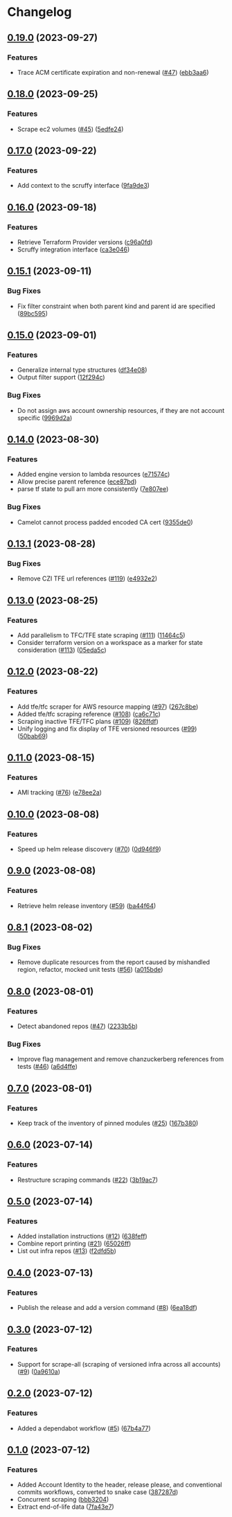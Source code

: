 # Changelog

## [0.19.0](https://github.com/chanzuckerberg/camelot/compare/v0.18.0...v0.19.0) (2023-09-27)


### Features

* Trace ACM certificate expiration and non-renewal ([#47](https://github.com/chanzuckerberg/camelot/issues/47)) ([ebb3aa6](https://github.com/chanzuckerberg/camelot/commit/ebb3aa6881edb8cd4dd96fd96b51df616c70003d))

## [0.18.0](https://github.com/chanzuckerberg/camelot/compare/v0.17.0...v0.18.0) (2023-09-25)


### Features

* Scrape ec2 volumes ([#45](https://github.com/chanzuckerberg/camelot/issues/45)) ([5edfe24](https://github.com/chanzuckerberg/camelot/commit/5edfe24a606957f1989981153888ed57766f1907))

## [0.17.0](https://github.com/chanzuckerberg/camelot/compare/v0.16.0...v0.17.0) (2023-09-22)


### Features

* Add context to the scruffy interface ([9fa9de3](https://github.com/chanzuckerberg/camelot/commit/9fa9de3ae72a333ad8eb932fcbd2517c846de790))

## [0.16.0](https://github.com/chanzuckerberg/camelot/compare/v0.15.1...v0.16.0) (2023-09-18)


### Features

* Retrieve Terraform Provider versions ([c96a0fd](https://github.com/chanzuckerberg/camelot/commit/c96a0fd56c29b06fb770e726e1836ec840d2ff20))
* Scruffy integration interface ([ca3e046](https://github.com/chanzuckerberg/camelot/commit/ca3e0462284d825bf19c9ecb36bcba26f636708c))

## [0.15.1](https://github.com/chanzuckerberg/camelot/compare/v0.15.0...v0.15.1) (2023-09-11)


### Bug Fixes

* Fix filter constraint when both parent kind and parent id are specified ([89bc595](https://github.com/chanzuckerberg/camelot/commit/89bc595ddd0ef73a89416a4a5c22b199dd148ab2))

## [0.15.0](https://github.com/chanzuckerberg/camelot/compare/v0.14.0...v0.15.0) (2023-09-01)


### Features

* Generalize internal type structures ([df34e08](https://github.com/chanzuckerberg/camelot/commit/df34e081bd4a1ac25352b757c0948b1c8601afd6))
* Output filter support ([12f294c](https://github.com/chanzuckerberg/camelot/commit/12f294c8baf46433b2a281b2a6d31b96c931f3e7))


### Bug Fixes

* Do not assign aws account ownership resources, if they are not account specific ([9969d2a](https://github.com/chanzuckerberg/camelot/commit/9969d2a56ace54f07c2342d536c0d1e23b5d1588))

## [0.14.0](https://github.com/chanzuckerberg/camelot/compare/v0.13.1...v0.14.0) (2023-08-30)


### Features

* Added engine version to lambda resources ([e71574c](https://github.com/chanzuckerberg/camelot/commit/e71574cc56c18c22006c6eb9fc79576f675fffb9))
* Allow precise parent reference ([ece87bd](https://github.com/chanzuckerberg/camelot/commit/ece87bd6c4f1c4407a586b188a218e2c69b975a6))
* parse tf state to pull arn more consistently ([7e807ee](https://github.com/chanzuckerberg/camelot/commit/7e807eeb0b7421293d9bc2edb50452e07f56929f))


### Bug Fixes

* Camelot cannot process padded encoded CA cert ([9355de0](https://github.com/chanzuckerberg/camelot/commit/9355de0525e75669a679bc7532284c3b7033e33f))

## [0.13.1](https://github.com/chanzuckerberg/camelot/compare/v0.13.0...v0.13.1) (2023-08-28)


### Bug Fixes

* Remove CZI TFE url references ([#119](https://github.com/chanzuckerberg/camelot/issues/119)) ([e4932e2](https://github.com/chanzuckerberg/camelot/commit/e4932e2648d34d36fb81e991a715aa22795a11ab))

## [0.13.0](https://github.com/chanzuckerberg/camelot/compare/v0.12.0...v0.13.0) (2023-08-25)


### Features

* Add parallelism to TFC/TFE state scraping ([#111](https://github.com/chanzuckerberg/camelot/issues/111)) ([11464c5](https://github.com/chanzuckerberg/camelot/commit/11464c5dd3f0128d853367c0417a6cdd04a0a68e))
* Consider terraform version on a workspace as a marker for state consideration ([#113](https://github.com/chanzuckerberg/camelot/issues/113)) ([05eda5c](https://github.com/chanzuckerberg/camelot/commit/05eda5c2df963c75266d6cd1a2582681be31ad8d))

## [0.12.0](https://github.com/chanzuckerberg/camelot/compare/v0.11.0...v0.12.0) (2023-08-22)


### Features

* Add tfe/tfc scraper for AWS resource mapping ([#97](https://github.com/chanzuckerberg/camelot/issues/97)) ([267c8be](https://github.com/chanzuckerberg/camelot/commit/267c8be5a399308036c2711fb162beaf175ccd79))
* Added tfe/tfc scraping reference ([#108](https://github.com/chanzuckerberg/camelot/issues/108)) ([ca6c71c](https://github.com/chanzuckerberg/camelot/commit/ca6c71c0ef1cef874e68fe7835cd2c83d16a61d0))
* Scraping inactive TFE/TFC plans ([#109](https://github.com/chanzuckerberg/camelot/issues/109)) ([826ffdf](https://github.com/chanzuckerberg/camelot/commit/826ffdfd5a8efae77879ae9c2b4091c9f18417c4))
* Unify logging and fix display of TFE versioned resources ([#99](https://github.com/chanzuckerberg/camelot/issues/99)) ([50bab69](https://github.com/chanzuckerberg/camelot/commit/50bab697b03b8996e7db9030d1de379c02c35c55))

## [0.11.0](https://github.com/chanzuckerberg/camelot/compare/v0.10.0...v0.11.0) (2023-08-15)


### Features

* AMI tracking ([#76](https://github.com/chanzuckerberg/camelot/issues/76)) ([e78ee2a](https://github.com/chanzuckerberg/camelot/commit/e78ee2a9ea2129f0bae287c18dada674c9205282))

## [0.10.0](https://github.com/chanzuckerberg/camelot/compare/v0.9.0...v0.10.0) (2023-08-08)


### Features

* Speed up helm release discovery ([#70](https://github.com/chanzuckerberg/camelot/issues/70)) ([0d946f9](https://github.com/chanzuckerberg/camelot/commit/0d946f9e3438decfefc051713f16b0d0bc43e2e5))

## [0.9.0](https://github.com/chanzuckerberg/camelot/compare/v0.8.1...v0.9.0) (2023-08-08)


### Features

* Retrieve helm release inventory ([#59](https://github.com/chanzuckerberg/camelot/issues/59)) ([ba44f64](https://github.com/chanzuckerberg/camelot/commit/ba44f643e949f913be12066802791323805a0e73))

## [0.8.1](https://github.com/chanzuckerberg/camelot/compare/v0.8.0...v0.8.1) (2023-08-02)


### Bug Fixes

* Remove duplicate resources from the report caused by mishandled region, refactor, mocked unit tests ([#56](https://github.com/chanzuckerberg/camelot/issues/56)) ([a015bde](https://github.com/chanzuckerberg/camelot/commit/a015bde46a56d1eb2f172e09b20777080f24492c))

## [0.8.0](https://github.com/chanzuckerberg/camelot/compare/v0.7.0...v0.8.0) (2023-08-01)


### Features

* Detect abandoned repos ([#47](https://github.com/chanzuckerberg/camelot/issues/47)) ([2233b5b](https://github.com/chanzuckerberg/camelot/commit/2233b5bb957b06247a1b72e89a2ea92ce59b8b3f))


### Bug Fixes

* Improve flag management and remove chanzuckerberg references from tests ([#46](https://github.com/chanzuckerberg/camelot/issues/46)) ([a6d4ffe](https://github.com/chanzuckerberg/camelot/commit/a6d4ffe7d4116e5f5a5c978158b35499b16e43f8))

## [0.7.0](https://github.com/chanzuckerberg/camelot/compare/v0.6.0...v0.7.0) (2023-08-01)


### Features

* Keep track of the inventory of pinned modules ([#25](https://github.com/chanzuckerberg/camelot/issues/25)) ([167b380](https://github.com/chanzuckerberg/camelot/commit/167b38023be7c700ccd19773283dd5cee80bd36e))

## [0.6.0](https://github.com/chanzuckerberg/camelot/compare/v0.5.0...v0.6.0) (2023-07-14)


### Features

* Restructure scraping commands ([#22](https://github.com/chanzuckerberg/camelot/issues/22)) ([3b19ac7](https://github.com/chanzuckerberg/camelot/commit/3b19ac75b4e014114c19d1cec4122a4f1d2233f6))

## [0.5.0](https://github.com/chanzuckerberg/camelot/compare/v0.4.0...v0.5.0) (2023-07-14)


### Features

* Added installation instructions ([#12](https://github.com/chanzuckerberg/camelot/issues/12)) ([638feff](https://github.com/chanzuckerberg/camelot/commit/638feff0efc608d693e1af1919f610e70c2c2d8d))
* Combine report printing ([#21](https://github.com/chanzuckerberg/camelot/issues/21)) ([65026ff](https://github.com/chanzuckerberg/camelot/commit/65026ff66477fcb63efecb53759fa15fbae2582d))
* List out infra repos ([#13](https://github.com/chanzuckerberg/camelot/issues/13)) ([f2dfd5b](https://github.com/chanzuckerberg/camelot/commit/f2dfd5bd75c88491be4fd17d29181e199526d614))

## [0.4.0](https://github.com/chanzuckerberg/camelot/compare/v0.3.0...v0.4.0) (2023-07-13)


### Features

* Publish the release and add a version command ([#8](https://github.com/chanzuckerberg/camelot/issues/8)) ([6ea18df](https://github.com/chanzuckerberg/camelot/commit/6ea18df64ac48ad111c269c9c4a9c21966676f4f))

## [0.3.0](https://github.com/chanzuckerberg/camelot/compare/v0.2.0...v0.3.0) (2023-07-12)


### Features

* Support for scrape-all (scraping of versioned infra across all accounts) ([#9](https://github.com/chanzuckerberg/camelot/issues/9)) ([0a9610a](https://github.com/chanzuckerberg/camelot/commit/0a9610acb77a471282e3b26c977e503951c737a9))

## [0.2.0](https://github.com/chanzuckerberg/camelot/compare/v0.1.0...v0.2.0) (2023-07-12)


### Features

* Added a dependabot workflow ([#5](https://github.com/chanzuckerberg/camelot/issues/5)) ([67b4a77](https://github.com/chanzuckerberg/camelot/commit/67b4a77803e3ca3c3fad761b3a482114bb0dfc46))

## [0.1.0](https://github.com/chanzuckerberg/camelot/compare/v0.0.1...v0.1.0) (2023-07-12)


### Features

* Added Account Identity to the header, release please, and conventional commits workflows, converted to snake case ([387287d](https://github.com/chanzuckerberg/camelot/commit/387287d203620196630c489ec1ee1d7705f88634))
* Concurrent scraping ([bbb3204](https://github.com/chanzuckerberg/camelot/commit/bbb320437f6a92abc4b9e7fc8fcba8c96951c45a))
* Extract end-of-life data ([7fa43e7](https://github.com/chanzuckerberg/camelot/commit/7fa43e76ee86a4b3aaace02c9ca22c41bd5808b7))
